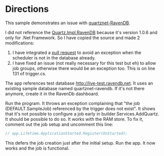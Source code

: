 # Directions

This sample demonstrates an issue with [quartznet-RavenDB](https://github.com/ravendb/quartznet-RavenDB).

I did not reference the [Quartz.Impl.RavenDB](https://www.nuget.org/packages/Quartz.Impl.RavenDB/) because it's version 1.0.6 and only for .Net Framework. So I have copied the source and made 2 modifications:

1. I have integrated a [pull request](https://github.com/ravendb/quartznet-RavenDB/pull/17) to avoid an exception when the scheduler is not in the database already.
2. I have fixed an issue (not really necessary for this test but eh) to allow job groups, otherwise there would be an exception too. This is on line 131 of trigger.cs.

The app references test database http://live-test.ravendb.net. It uses an existing sample database named quartznet-ravendb. If it's not there anymore, create it in the RavenDb dashboard.

Run the program. It throws an exception complaining that "the job (DEFAULT.SampleJob) referenced by the trigger does not exist". It shows that it's not possible to configure a job early in builder.Services.AddQuartz. It should be possible to do so. It works with the RAM store.
To fix it, comment out the job setup and uncomment this line:

```cs
// app.Lifetime.ApplicationStarted.Register(OnStarted);
```

This defers the job creation just after the initial setup. Run the app. It now works and the job is functional.
